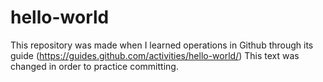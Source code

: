 # hello-world
This repository was made when I learned operations in Github through its guide (https://guides.github.com/activities/hello-world/)
This text was changed in order to practice committing.
